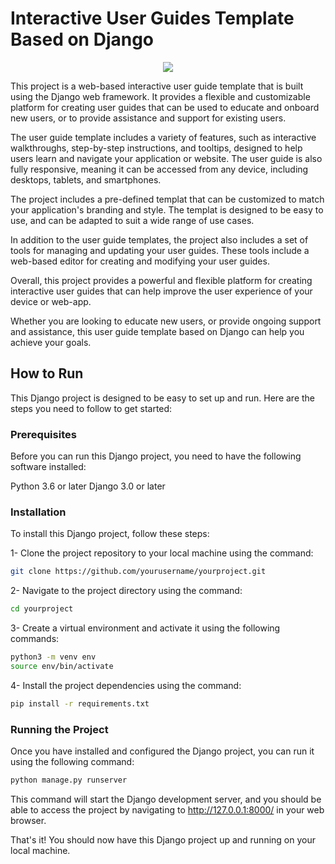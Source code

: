 # Interactive User Guides Template Based on Django

<div align="center">
<img src="https://img.shields.io/badge/Django-092E20?style=for-the-badge&logo=django&logoColor=white" target="_blank" /></div>

</a>

This project is a web-based interactive user guide template that is built using the Django web framework. It provides a flexible and customizable platform for creating user guides that can be used to educate and onboard new users, or to provide assistance and support for existing users.

The user guide template includes a variety of features, such as interactive walkthroughs, step-by-step instructions, and tooltips, designed to help users learn and navigate your application or website. The user guide is also fully responsive, meaning it can be accessed from any device, including desktops, tablets, and smartphones.

The project includes a pre-defined templat that can be customized to match your application's branding and style. The templat is designed to be easy to use, and can be adapted to suit a wide range of use cases.

In addition to the user guide templates, the project also includes a set of tools for managing and updating your user guides. These tools include a web-based editor for creating and modifying your user guides.

Overall, this project provides a powerful and flexible platform for creating interactive user guides that can help improve the user experience of your device or web-app. 

Whether you are looking to educate new users, or provide ongoing support and assistance, this user guide template based on Django can help you achieve your goals.



## How to Run

This Django project is designed to be easy to set up and run. Here are the steps you need to follow to get started:

### Prerequisites
Before you can run this Django project, you need to have the following software installed:

Python 3.6 or later
Django 3.0 or later

### Installation

To install this Django project, follow these steps:

1- Clone the project repository to your local machine using the command:
```sh
git clone https://github.com/yourusername/yourproject.git
```
2- Navigate to the project directory using the command:
```sh
cd yourproject
```
3- Create a virtual environment and activate it using the following commands:
```sh
python3 -m venv env
source env/bin/activate
```
4- Install the project dependencies using the command:
```sh
pip install -r requirements.txt
```
### Running the Project

Once you have installed and configured the Django project, you can run it using the following command:
```sh
python manage.py runserver
```

This command will start the Django development server, and you should be able to access the project by navigating to http://127.0.0.1:8000/ in your web browser.

That's it! You should now have this Django project up and running on your local machine.


